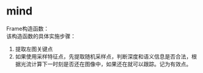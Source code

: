 # mind

Frame构造函数：\
该构造函数的具体实施步骤：
1. 提取左图关键点
2. 如果使用采样特征点，先提取随机采样点，判断深度和语义信息是否合法，根据光流计算下一时刻是否还在图像中，如果还在就可以跟踪。记为有效点。